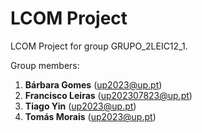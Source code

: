 # LCOM Project

LCOM Project for group GRUPO_2LEIC12_1.

Group members:

1. **Bárbara Gomes** (up2023@up.pt)
2. **Francisco Leiras** (up202307823@up.pt)
3. **Tiago Yin** (up2023@up.pt)
4. **Tomás Morais** (up2023@up.pt)
